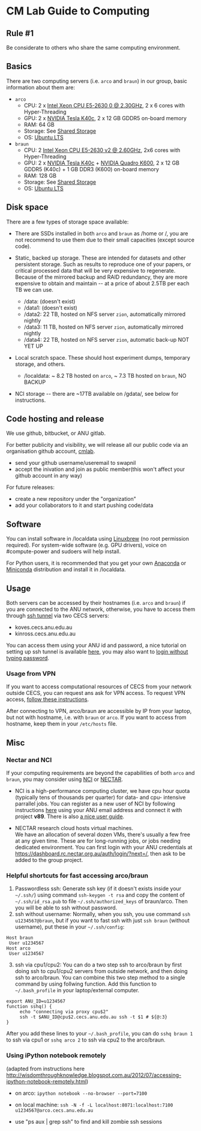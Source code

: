 # CM Lab Guide to Computing

## Rule #1
Be considerate to others who share the same computing environment. 

## Basics

There are two computing servers (i.e. `arco` and `braun`) in our group, basic information about them are:

- `arco`
  - CPU: 2 x [Intel Xeon CPU E5-2630 0 @ 2.30GHz](http://ark.intel.com/products/64593/Intel-Xeon-Processor-E5-2630-15M-Cache-2_30-GHz-7_20-GTs-Intel-QPI), 2 x 6 cores with Hyper-Threading
  - GPU: 2 x [NVIDIA Tesla K40c](https://www.nvidia.com/content/PDF/kepler/Tesla-K40-Active-Board-Spec-BD-06949-001_v03.pdf), 2 x 12 GB GDDR5 on-board memory
  - RAM: 64 GB
  - Storage: See [Shared Storage](#Shared-Storage) 
  - OS: [Ubuntu LTS](https://wiki.ubuntu.com/LTS) 
- `braun`
  - CPU: 2 [Intel Xeon CPU E5-2630 v2 @ 2.60GHz](http://ark.intel.com/products/75790/Intel-Xeon-Processor-E5-2630-v2-15M-Cache-2_60-GHz), 2x6 cores with Hyper-Threading
  - GPU: 2 x [NVIDIA Tesla K40c](https://www.nvidia.com/content/PDF/kepler/Tesla-K40-Active-Board-Spec-BD-06949-001_v03.pdf) + [NVIDIA Quadro K600](http://www.nvidia.com/content/pdf/data-sheet/nv-ds-quadro-k600-us.pdf), 2 x 12 GB GDDR5 (K40c) + 1 GB DDR3 (K600) on-board memory
  - RAM: 128 GB
  - Storage: See [Shared Storage](#Shared-Storage) 
  - OS: [Ubuntu LTS](https://wiki.ubuntu.com/LTS) 

## Disk space

There are a few types of storage space available:

* There are SSDs installed in both `arco` and `braun` as /home or /, you are not recommend to use them due to their small capacities (except source code). 

* Static, backed up storage. These are intended for datasets and other persistent storage. Such as results to reproduce one of your papers, or critical processed data that will be very expensive to regenerate. Because of the mirrored backup and RAID redundancy, they are more expensive to obtain and maintain -- at a price of about 2.5TB per each TB we can use. 
  
  - /data: (doesn't exist)
  - /data1: (doesn't exist)
  - /data2: 22 TB, hosted on NFS server `zion`, automatically mirrored nightly 
  - /data3: 11 TB, hosted on NFS server `zion`, automatically mirrored nightly 
  - /data4: 22 TB, hosted on NFS server `zion`, automatic back-up NOT YET UP

* Local scratch space. These should host experiment dumps, temporary storage, and others. 
  - /localdata: ~ 8.2 TB hosted on `arco`, ~ 7.3 TB hosted on `braun`, NO BACKUP

* NCI storage -- there are ~17TB available on /gdata/, see below for instructions.

## Code hosting and release

We use github, bitbucket, or ANU gitlab. 

For better publicity and visibility, we will release all our public code via an organisation github account, [cmlab](https://github.com/computationalmedia).

  - send your github username/useremail to swapnil
  - accept the inivation and join as public member(this won't affect your github account in any way)

For future releases:

  - create a new repository under the "organization" 
  - add your collaborators to it and start pushing code/data 

## Software 

You can install software in /localdata using [Linuxbrew](http://linuxbrew.sh/) (no root permission required).
For system-wide software (e.g. GPU drivers), voice on #compute-power and sudoers will help install. 

For Python users, it is recommended that you get your own [Anaconda](https://www.continuum.io/anaconda-overview) or [Miniconda](https://conda.io/miniconda.html) distribution and install it in /localdata. 

## Usage

Both servers can be accessed by their hostnames (i.e. `arco` and `braun`) if you are connected to the ANU network, otherwise, you have to access them through [ssh tunnel](https://en.wikipedia.org/wiki/Tunneling_protocol#Secure_Shell_tunneling) via two CECS servers: 

- koves.cecs.anu.edu.au
- kinross.cecs.anu.edu.au

You can access them using your ANU id and password, a nice tutorial on setting up ssh tunnel is available [here](http://sshmenu.sourceforge.net/articles/transparent-mulithop.html), you may also want to [login without typing password](http://www.linuxproblem.org/art_9.html). 

### Usage from VPN

If you want to access computational resources of CECS from your network outside CECS, you can request ans ask for VPN access. To request VPN access, [follow these instructions](https://cecs.anu.edu.au/staff/cecs-it-group/cecs-vpn).

After connecting to VPN, arco/braun are accessible by IP from your laptop, but not with hostname, i.e. with `braun` or `arco`. If you want to access from hostname, keep them in your `/etc/hosts` file.

## Misc

### Nectar and NCI
If your computing requirements are beyond the capabilities of both `arco` and `braun`, you may consider using [NCI](http://nci.org.au/) or [NECTAR](https://nectar.org.au/).

* NCI is a high-performance computing cluster, we have cpu hour quota (typically tens of thousands per quarter) for data- and cpu- intensive parrallel jobs. 
  You can register as a new user of NCI by following instructions [here](http://nci.org.au/access/user-registration/register-new-user/) using your ANU email address and connect it with project **v89**. There is also [a nice user guide](https://opus.nci.org.au/display/Help/Raijin+User+Guide). 

* NECTAR research cloud hosts virtual machines.  
  We have an allocation of several dozen VMs, there's usually a few free at any given time. These are for long-running jobs, or jobs needing dedicated environment. You can first login with your ANU credentials at https://dashboard.rc.nectar.org.au/auth/login/?next=/, then ask to be added to the group project. 

### Helpful shortcuts for fast accessing arco/braun
1. Passwordless ssh: Generate ssh key (if it doesn't exists inside your `~/.ssh/`) using command `ssh-keygen -t rsa` and copy the content of `~/.ssh/id_rsa.pub` to file `~/.ssh/authorized_keys` of braun/arco. Then you will be able to ssh without password.
2. ssh without username: Normally, when you ssh, you use command `ssh u1234567@braun`, but if you want to fast ssh with just `ssh braun` (without username), put these in your `~/.ssh/config`:
```
Host braun
 User u1234567
Host arco
 User u1234567
```
3. ssh via cpu1/cpu2: You can do a two step ssh to arco/braun by first doing ssh to cpu1/cpu2 servers from outside network, and then doing ssh to arco/braun. You can combine this two step method to a single command by using follwing function. Add this function to `~/.bash_profile` in your laptop/external computer.

```
export ANU_ID=u1234567
function sshq() {
     echo "connecting via proxy cpu$2"
     ssh -t $ANU_ID@cpu$2.cecs.anu.edu.au ssh -t $1 # ${@:3}
}
```

After you add these lines to your `~/.bash_profile`, you can do `sshq braun 1` to ssh via cpu1 or `sshq arco 2` to ssh via cpu2 to the arco/braun.

### Using iPython notebook remotely

(adapted from instructions here
http://wisdomthroughknowledge.blogspot.com.au/2012/07/accessing-ipython-notebook-remotely.html)

* on arco: `ipython notebook --no-browser --port=7100`
* on local machine: `ssh -N -f -L localhost:8071:localhost:7100 u1234567@arco.cecs.anu.edu.au`

* use "ps aux | grep ssh” to find and kill zombie ssh sessions




